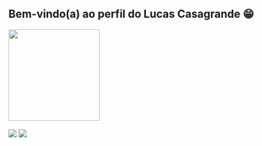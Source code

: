## Bem-vindo(a) ao perfil do Lucas Casagrande 😁 

<div>
  <a href="https://github.com/lucascasagrande98"></a>
  <img height="180em" src="https://github-readme-stats.vercel.app/api?username=lucascasagrande98&show_icons=true&theme=tokyonight&include_all_commits=true&count_private=true"/>
</div>

<br>
 
<div> 
  <a href = "mailto:lucascasagrande98@gmail.com"><img src="https://img.shields.io/badge/-Gmail-%23333?style=for-the-badge&logo=gmail&logoColor=white" target="_blank"></a>
  <a href="https://www.linkedin.com/in/lucas-casagrande-de-souza-5329b919b/" target="_blank"><img src="https://img.shields.io/badge/-LinkedIn-%230077B5?style=for-the-badge&logo=linkedin&logoColor=white" target="_blank"></a> 
</div>
